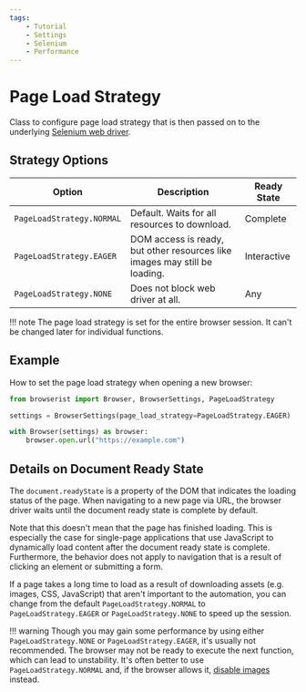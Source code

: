 ```yaml
---
tags:
    - Tutorial
    - Settings
    - Selenium
    - Performance
---
```


# Page Load Strategy
Class to configure page load strategy that is then passed on to the underlying [Selenium web driver](https://www.selenium.dev/documentation/webdriver/drivers/options/#pageloadstrategy).

## Strategy Options
| Option                    | Description                                                                | Ready State |
| ------------------------- | -------------------------------------------------------------------------- | ----------- |
| `PageLoadStrategy.NORMAL` | Default. Waits for all resources to download.                              | Complete    |
| `PageLoadStrategy.EAGER`  | DOM access is ready, but other resources like images may still be loading. | Interactive |
| `PageLoadStrategy.NONE`   | Does not block web driver at all.                                          | Any         |

!!! note
    The page load strategy is set for the entire browser session. It can't be changed later for individual functions.

## Example
How to set the page load strategy when opening a new browser:

```python linenums="1"
from browserist import Browser, BrowserSettings, PageLoadStrategy

settings = BrowserSettings(page_load_strategy=PageLoadStrategy.EAGER)

with Browser(settings) as browser:
    browser.open.url("https://example.com")
```

## Details on Document Ready State
The `document.readyState` is a property of the DOM that indicates the loading status of the page. When navigating to a new page via URL, the browser driver waits until the document ready state is complete by default.

Note that this doesn't mean that the page has finished loading. This is especially the case for single-page applications that use JavaScript to dynamically load content after the document ready state is complete. Furthermore, the behavior does not apply to navigation that is a result of clicking an element or submitting a form.

If a page takes a long time to load as a result of downloading assets (e.g. images, CSS, JavaScript) that aren't important to the automation, you can change from the default `PageLoadStrategy.NORMAL` to `PageLoadStrategy.EAGER` or `PageLoadStrategy.NONE` to speed up the session.

!!! warning
    Though you may gain some performance by using either `PageLoadStrategy.NONE` or `PageLoadStrategy.EAGER`, it's usually not recommended. The browser may not be ready to execute the next function, which can lead to unstability. It's often better to use `PageLoadStrategy.NORMAL` and, if the browser allows it, [disable images](../performance/disable-images.md) instead.
